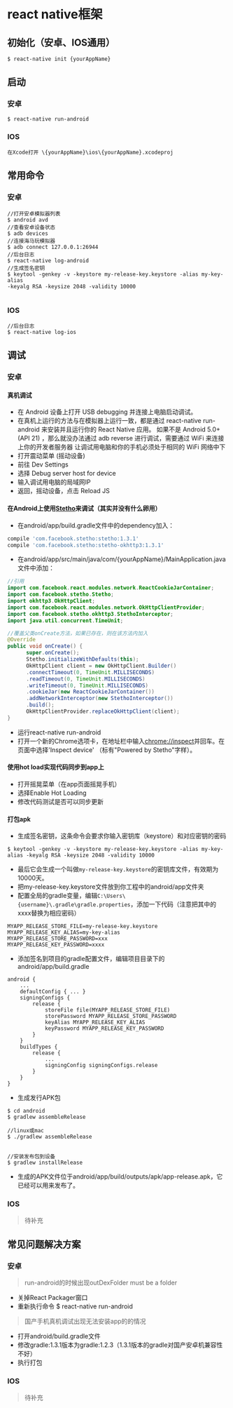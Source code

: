 # react native框架
## 初始化（安卓、IOS通用）

```
$ react-native init {yourAppName}
```

## 启动

### 安卓
```
$ react-native run-android
```

### IOS

```
在Xcode打开 \{yourAppName}\ios\{yourAppName}.xcodeproj
```

## 常用命令

### 安卓

```
//打开安卓模拟器列表
$ android avd 
//查看安卓设备状态
$ adb devices 
//连接海马玩模拟器
$ adb connect 127.0.0.1:26944
//后台日志
$ react-native log-android
//生成签名密钥
$ keytool -genkey -v -keystore my-release-key.keystore -alias my-key-alias
-keyalg RSA -keysize 2048 -validity 10000


```

### IOS
```
//后台日志
$ react-native log-ios
```


## 调试

### 安卓

#### 真机调试

- 在 Android 设备上打开 USB debugging 并连接上电脑启动调试。
- 在真机上运行的方法与在模拟器上运行一致，都是通过 react-native run-android 来安装并且运行你的 React Native 应用。
如果不是 Android 5.0+ (API 21) ，那么就没办法通过 adb reverse 进行调试，需要通过 WiFi 来连接上你的开发者服务器
让调试用电脑和你的手机必须处于相同的 WiFi 网络中下
- 打开震动菜单 (摇动设备)
- 前往 Dev Settings
- 选择 Debug server host for device
- 输入调试用电脑的局域网IP
- 返回，摇动设备，点击 Reload JS


#### 在Android上使用[Stetho](http://facebook.github.io/stetho/)来调试（其实并没有什么卵用）
- 在android/app/build.gradle文件中的dependency加入：
```js
compile 'com.facebook.stetho:stetho:1.3.1'
compile 'com.facebook.stetho:stetho-okhttp3:1.3.1'
```

- 在android/app/src/main/java/com/{yourAppName}/MainApplication.java文件中添加：
```java
//引用
import com.facebook.react.modules.network.ReactCookieJarContainer;
import com.facebook.stetho.Stetho;
import okhttp3.OkHttpClient;
import com.facebook.react.modules.network.OkHttpClientProvider;
import com.facebook.stetho.okhttp3.StethoInterceptor;
import java.util.concurrent.TimeUnit;
```
```java
//覆盖父类onCreate方法，如果已存在，则在该方法内加入
@Override
public void onCreate() {
      super.onCreate();
      Stetho.initializeWithDefaults(this);
      OkHttpClient client = new OkHttpClient.Builder()
      .connectTimeout(0, TimeUnit.MILLISECONDS)
      .readTimeout(0, TimeUnit.MILLISECONDS)
      .writeTimeout(0, TimeUnit.MILLISECONDS)
      .cookieJar(new ReactCookieJarContainer())
      .addNetworkInterceptor(new StethoInterceptor())
      .build();
      OkHttpClientProvider.replaceOkHttpClient(client);
}
```
- 运行react-native run-android
- 打开一个新的Chrome选项卡，在地址栏中输入[chrome://inspect](chrome://inspect)并回车。在页面中选择'Inspect device' （标有"Powered by Stetho"字样）。

#### 使用hot load实现代码同步到app上
- 打开摇晃菜单（在app页面摇晃手机）
- 选择Enable Hot Loading
- 修改代码测试是否可以同步更新

#### 打包apk
- 生成签名密钥，这条命令会要求你输入密钥库（keystore）和对应密钥的密码
```
$ keytool -genkey -v -keystore my-release-key.keystore -alias my-key-alias -keyalg RSA -keysize 2048 -validity 10000
```
- 最后它会生成一个叫做`my-release-key.keystore`的密钥库文件，有效期为10000天。
- 把my-release-key.keystore文件放到你工程中的android/app文件夹
- 配置全局的gradle变量，编辑`C:\Users\{username}\.gradle\gradle.properties`，添加一下代码（注意把其中的xxxx替换为相应密码）
```
MYAPP_RELEASE_STORE_FILE=my-release-key.keystore
MYAPP_RELEASE_KEY_ALIAS=my-key-alias
MYAPP_RELEASE_STORE_PASSWORD=xxx
MYAPP_RELEASE_KEY_PASSWORD=xxxx
```
- 添加签名到项目的gradle配置文件，编辑项目目录下的android/app/build.gradle
```
android {
    ...
    defaultConfig { ... }
    signingConfigs {
        release {
            storeFile file(MYAPP_RELEASE_STORE_FILE)
            storePassword MYAPP_RELEASE_STORE_PASSWORD
            keyAlias MYAPP_RELEASE_KEY_ALIAS
            keyPassword MYAPP_RELEASE_KEY_PASSWORD
        }
    }
    buildTypes {
        release {
            ...
            signingConfig signingConfigs.release
        }
    }
}
```
- 生成发行APK包
```
$ cd android
$ gradlew assembleRelease

//linux或mac
$ ./gradlew assembleRelease


//安装发布包到设备
$ gradlew installRelease
```
- 生成的APK文件位于android/app/build/outputs/apk/app-release.apk，它已经可以用来发布了。

### IOS
> 待补充

## 常见问题解决方案
### 安卓
> run-android的时候出现outDexFolder must be a folder

- 关掉React Packager窗口
- 重新执行命令 $ react-native run-android

> 国产手机真机调试出现无法安装app的的情况

- 打开android/build.gradle文件
- 修改gradle:1.3.1版本为gradle:1.2.3（1.3.1版本的gradle对国产安卓机兼容性不好）
- 执行打包

### IOS
> 待补充






















